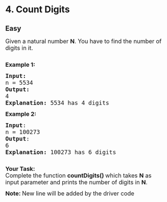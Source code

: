 # 4. Count Digits
## Easy 
<div class="problem-statement">
                <p></p><p><span style="font-size:18px">Given a natural number <strong>N</strong>. You have to find the number of digits in it.</span><br>
&nbsp;</p>

<p><span style="font-size:18px"><strong>Example 1:</strong></span></p>

<pre><span style="font-size:18px"><strong>Input:</strong>
n = 5534
<strong>Output:
</strong>4<strong>
Explanation: </strong>5534 has 4 digits
</span></pre>

<p><span style="font-size:18px"><strong>Example 2:</strong></span></p>

<pre><span style="font-size:18px"><strong>Input</strong>:
n = 100273
<strong>Output</strong>:
6
<strong>Explanation: </strong>100273 has 6 digits
</span></pre>

<p><br>
<span style="font-size:18px"><strong>Your Task: </strong><br>
Complete the function <strong>countDigits() </strong>which takes <strong>N</strong>&nbsp;as input parameter and prints the number of digits in <strong>N</strong>.</span></p>

<p><span style="font-size:18px"><strong>Note: </strong>New line will be added by the driver code</span></p>
 <p></p>
            </div>